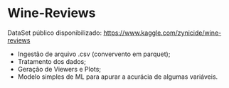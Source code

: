 # Wine-Reviews

DataSet público disponibilizado: https://www.kaggle.com/zynicide/wine-reviews

- Ingestão de arquivo .csv (convervento em parquet); 
- Tratamento dos dados;
- Geração de Viewers e Plots;
- Modelo simples de ML para apurar a acurácia de algumas variáveis.
